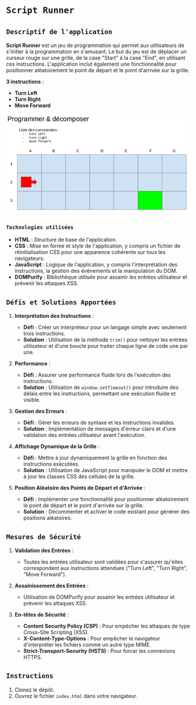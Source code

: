 # `Script Runner`

## `Descriptif de l'application`

**Script Runner** est un jeu de programmation qui permet aux utilisateurs de s'initier à la programmation en s'amusant.  Le but du jeu est de déplacer un curseur rouge sur une grille, de la case "Start" à la case "End", en utilisant ces instructions. L'application inclut également une fonctionnalité pour positionner aléatoirement le point de départ et le point d'arrivée sur la grille.

**3 instructions** :

- **Turn Left**
- **Turn Right**
- **Move Forward**

![Slide](docs/slide-decomposer.png)

### `Technologies utilisées`

- **HTML** : Structure de base de l'application.
- **CSS** : Mise en forme et style de l'application, y compris un fichier de réinitialisation CSS pour une apparence cohérente sur tous les navigateurs.
- **JavaScript** : Logique de l'application, y compris l'interprétation des instructions, la gestion des événements et la manipulation du DOM.
- **DOMPurify** : Bibliothèque utilisée pour assainir les entrées utilisateur et prévenir les attaques XSS.

## `Défis et Solutions Apportées`

1. **Interprétation des Instructions** :
   - **Défi** : Créer un interpréteur pour un langage simple avec seulement trois instructions.
   - **Solution** : Utilisation de la méthode `trim()` pour nettoyer les entrées utilisateur et d'une boucle pour traiter chaque ligne de code une par une.

2. **Performance** :
   - **Défi** : Assurer une performance fluide lors de l'exécution des instructions.
   - **Solution** : Utilisation de `window.setTimeout()` pour introduire des délais entre les instructions, permettant une exécution fluide et visible.
  
3. **Gestion des Erreurs** :
   - **Défi** : Gérer les erreurs de syntaxe et les instructions invalides.
   - **Solution** : Implémentation de messages d'erreur clairs et d'une validation des entrées utilisateur avant l'exécution.

4. **Affichage Dynamique de la Grille** :
   - **Défi** : Mettre à jour dynamiquement la grille en fonction des instructions exécutées.
   - **Solution** : Utilisation de JavaScript pour manipuler le DOM et mettre à jour les classes CSS des cellules de la grille.

5. **Position Aléatoire des Points de Départ et d'Arrivée** :
   - **Défi** : Implémenter une fonctionnalité pour positionner aléatoirement le point de départ et le point d'arrivée sur la grille.
   - **Solution** : Décommenter et activer le code existant pour générer des positions aléatoires.

## `Mesures de Sécurité`

1. **Validation des Entrées** :
   - Toutes les entrées utilisateur sont validées pour s'assurer qu'elles correspondent aux instructions attendues ("Turn Left", "Turn Right", "Move Forward").

2. **Assainissement des Entrées** :
   - Utilisation de DOMPurify pour assainir les entrées utilisateur et prévenir les attaques XSS.

3. **En-têtes de Sécurité** :
   - **Content Security Policy (CSP)** : Pour empêcher les attaques de type Cross-Site Scripting (XSS).
   - **X-Content-Type-Options** : Pour empêcher le navigateur d'interpréter les fichiers comme un autre type MIME.
   - **Strict-Transport-Security (HSTS)** : Pour forcer les connexions HTTPS.

## `Instructions`

1. Clonez le dépôt.
2. Ouvrez le fichier `index.html` dans votre navigateur.
